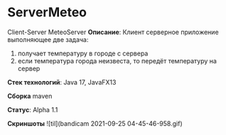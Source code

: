 # ServerMeteo
Client-Server MeteoServer
**Описание**: Клиент серверное приложение выполняющее две задача:
1) получает температуру в городе с сервера
2) если температура города неизвеста, то передёт температуру на сервер

**Стек технологий**:
Java 17, JavaFX13

**Сборка**
maven

**Статус**:  Alpha 1.1

**Скриншоты**
![til](bandicam 2021-09-25 04-45-46-958.gif)
